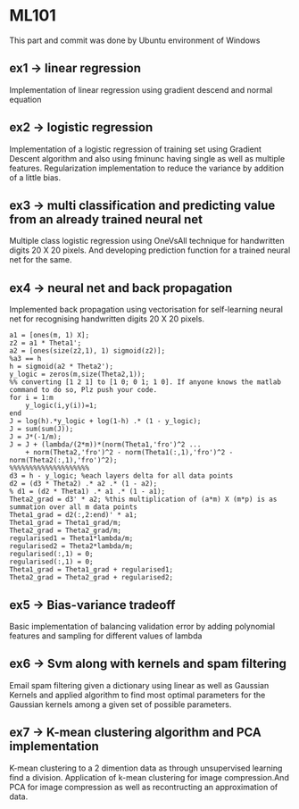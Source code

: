 # ML101
This part and commit was done by Ubuntu environment of Windows

## ex1 -> linear regression
Implementation of linear regression using gradient descend and normal equation
## ex2 -> logistic regression
Implementation of a logistic regression of training set using Gradient Descent algorithm and also using fminunc having single as well as multiple features. Regularization implementation to reduce the variance by addition of a little bias.
## ex3 -> multi classification and predicting value from an already trained neural net
Multiple class logistic regression using OneVsAll technique for handwritten digits 20 X 20 pixels. And developing prediction function for a
trained neural net for the same.
## ex4 -> neural net and back propagation
Implemented back propagation using vectorisation for self-learning neural net for recognising handwritten digits 20 X 20 pixels.
```
a1 = [ones(m, 1) X];
z2 = a1 * Theta1';
a2 = [ones(size(z2,1), 1) sigmoid(z2)];
%a3 == h
h = sigmoid(a2 * Theta2');
y_logic = zeros(m,size(Theta2,1));
%% converting [1 2 1] to [1 0; 0 1; 1 0]. If anyone knows the matlab command to do so, Plz push your code.
for i = 1:m
    y_logic(i,y(i))=1;
end
J = log(h).*y_logic + log(1-h) .* (1 - y_logic);
J = sum(sum(J));
J = J*(-1/m);
J = J + (lambda/(2*m))*(norm(Theta1,'fro')^2 ...
    + norm(Theta2,'fro')^2 - norm(Theta1(:,1),'fro')^2 - norm(Theta2(:,1),'fro')^2);
%%%%%%%%%%%%%%%%%%%%
d3 = h - y_logic; %each layers delta for all data points
d2 = (d3 * Theta2) .* a2 .* (1 - a2);
% d1 = (d2 * Theta1) .* a1 .* (1 - a1);
Theta2_grad = d3' * a2; %this multiplication of (a*m) X (m*p) is as summation over all m data points
Theta1_grad = d2(:,2:end)' * a1;
Theta1_grad = Theta1_grad/m;
Theta2_grad = Theta2_grad/m;
regularised1 = Theta1*lambda/m;
regularised2 = Theta2*lambda/m;
regularised(:,1) = 0;
regularised(:,1) = 0;
Theta1_grad = Theta1_grad + regularised1;
Theta2_grad = Theta2_grad + regularised2;
```
## ex5 -> Bias-variance tradeoff
Basic implementation of balancing validation error by adding polynomial features and sampling for different values of lambda

## ex6 -> Svm along with kernels and spam filtering
Email spam filtering given a dictionary using linear as well as Gaussian Kernels and applied algorithm to find most optimal parameters for the Gaussian kernels among a given set of possible parameters.
## ex7 -> K-mean clustering algorithm and PCA implementation
K-mean clustering to a 2 dimention data as through unsupervised learning find a division. Application of k-mean clustering for image compression.And PCA for image compression as well as recontructing an approximation of data.
